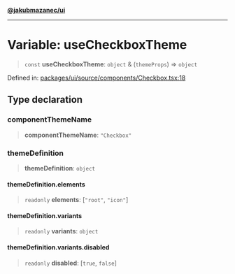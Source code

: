 [**@jakubmazanec/ui**](../README.md)

---

# Variable: useCheckboxTheme

> `const` **useCheckboxTheme**: `object` & (`themeProps`) => `object`

Defined in:
[packages/ui/source/components/Checkbox.tsx:18](https://github.com/jakubmazanec/tools/blob/a9ba87d349a220bbed24d161794f90a6ba6009e5/packages/ui/source/components/Checkbox.tsx#L18)

## Type declaration

### componentThemeName

> **componentThemeName**: `"Checkbox"`

### themeDefinition

> **themeDefinition**: `object`

#### themeDefinition.elements

> `readonly` **elements**: \[`"root"`, `"icon"`\]

#### themeDefinition.variants

> `readonly` **variants**: `object`

#### themeDefinition.variants.disabled

> `readonly` **disabled**: \[`true`, `false`\]
